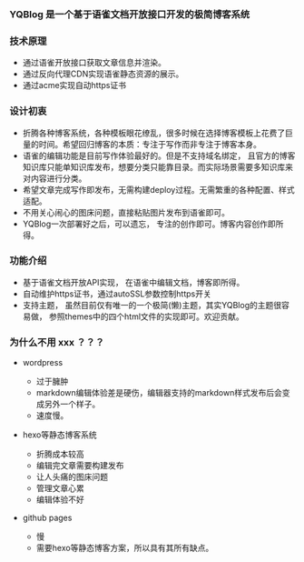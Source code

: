 ### YQBlog 是一个基于语雀文档开放接口开发的极简博客系统

### 技术原理
+ 通过语雀开放接口获取文章信息并渲染。
+ 通过反向代理CDN实现语雀静态资源的展示。
+ 通过acme实现自动https证书

### 设计初衷
+ 折腾各种博客系统，各种模板眼花缭乱，很多时候在选择博客模板上花费了巨量的时间。希望回归博客的本质：专注于写作而非专注于博客本身。
+ 语雀的编辑功能是目前写作体验最好的。但是不支持域名绑定， 且官方的博客知识库只能单知识库发布，想要分类只能靠目录。而实际场景需要多知识库来对内容进行分类。
+ 希望文章完成写作即发布，无需构建deploy过程。无需繁重的各种配置、样式适配。
+ 不用关心闹心的图床问题，直接粘贴图片发布到语雀即可。
+ YQBlog一次部署好之后，可以遗忘， 专注的创作即可。博客内容创作即所得。

### 功能介绍
+ 基于语雀文档开放API实现， 在语雀中编辑文档，博客即所得。
+ 自动维护https证书，通过autoSSL参数控制https开关
+ 支持主题， 虽然目前仅有唯一的一个极简(懒)主题，其实YQBlog的主题很容易做， 参照themes中的四个html文件的实现即可。欢迎贡献。


### 为什么不用 xxx ？？？
+ wordpress
    + 过于臃肿
    + markdown编辑体验差是硬伤，编辑器支持的markdown样式发布后会变成另外一个样子。
    + 速度慢。
    
+ hexo等静态博客系统
    + 折腾成本较高
    + 编辑完文章需要构建发布
    + 让人头痛的图床问题
    + 管理文章心累
    + 编辑体验不好
  
+ github pages
  + 慢
  + 需要hexo等静态博客方案，所以具有其所有缺点。